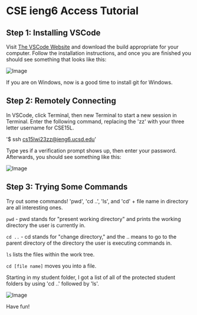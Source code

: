 # CSE ieng6 Access Tutorial

## Step 1: Installing VSCode

Visit [The VSCode Website](https://code.visualstudio.com/) and download the build appropriate for your computer. Follow the installation instructions, and once you are finished you should see something that looks like this:

![Image](https://kabirvats.github.io/cse15l-report-1/vscode.PNG)

If you are on Windows, now is a good time to install git for Windows. 

## Step 2: Remotely Connecting

In VSCode, click Terminal, then new Terminal to start a new session in Terminal. Enter the following command, replacing the 'zz' with your three letter username for CSE15L.

'$ ssh cs15lwi23zz@ieng6.ucsd.edu'

Type yes if a verification prompt shows up, then enter your password. Afterwards, you should see something like this:

![Image](https://kabirvats.github.io/cse15l-report-1/terminal.PNG)

## Step 3: Trying Some Commands

Try out some commands! 'pwd', 'cd ..', 'ls', and 'cd' + file name in directory are all interesting ones. 

`pwd` - pwd stands for "present working directory" and prints the working directory the user is currently in.

`cd ..` - cd stands for "change directory," and the .. means to go to the parent directory of the directory the user is executing commands in.

`ls` lists the files within the work tree.

`cd [file name]` moves you into a file.

Starting in my student folder, I got a list of all of the protected student folders by using 'cd ..' followed by 'ls'.

![Image](https://kabirvats.github.io/cse15l-report-1/command.PNG)

Have fun!
